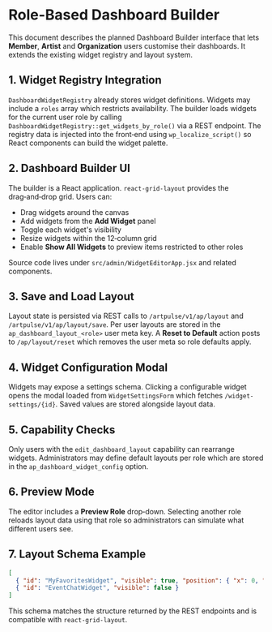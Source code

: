 # Role-Based Dashboard Builder

This document describes the planned Dashboard Builder interface that lets **Member**, **Artist** and **Organization** users customise their dashboards. It extends the existing widget registry and layout system.

## 1. Widget Registry Integration

`DashboardWidgetRegistry` already stores widget definitions. Widgets may include a `roles` array which restricts availability. The builder loads widgets for the current user role by calling `DashboardWidgetRegistry::get_widgets_by_role()` via a REST endpoint. The registry data is injected into the front‑end using `wp_localize_script()` so React components can build the widget palette.

## 2. Dashboard Builder UI

The builder is a React application. `react-grid-layout` provides the drag‑and‑drop grid. Users can:

- Drag widgets around the canvas
- Add widgets from the **Add Widget** panel
- Toggle each widget's visibility
- Resize widgets within the 12‑column grid
- Enable **Show All Widgets** to preview items restricted to other roles

Source code lives under `src/admin/WidgetEditorApp.jsx` and related components.

## 3. Save and Load Layout

Layout state is persisted via REST calls to `/artpulse/v1/ap/layout` and `/artpulse/v1/ap/layout/save`. Per user layouts are stored in the `ap_dashboard_layout_<role>` user meta key. A **Reset to Default** action posts to `/ap/layout/reset` which removes the user meta so role defaults apply.

## 4. Widget Configuration Modal

Widgets may expose a settings schema. Clicking a configurable widget opens the modal loaded from `WidgetSettingsForm` which fetches `/widget-settings/{id}`. Saved values are stored alongside layout data.

## 5. Capability Checks

Only users with the `edit_dashboard_layout` capability can rearrange widgets. Administrators may define default layouts per role which are stored in the `ap_dashboard_widget_config` option.

## 6. Preview Mode

The editor includes a **Preview Role** drop‑down. Selecting another role reloads layout data using that role so administrators can simulate what different users see.

## 7. Layout Schema Example

```json
[
  { "id": "MyFavoritesWidget", "visible": true, "position": { "x": 0, "y": 0 }, "size": { "w": 6, "h": 2 } },
  { "id": "EventChatWidget", "visible": false }
]
```

This schema matches the structure returned by the REST endpoints and is compatible with `react-grid-layout`.
